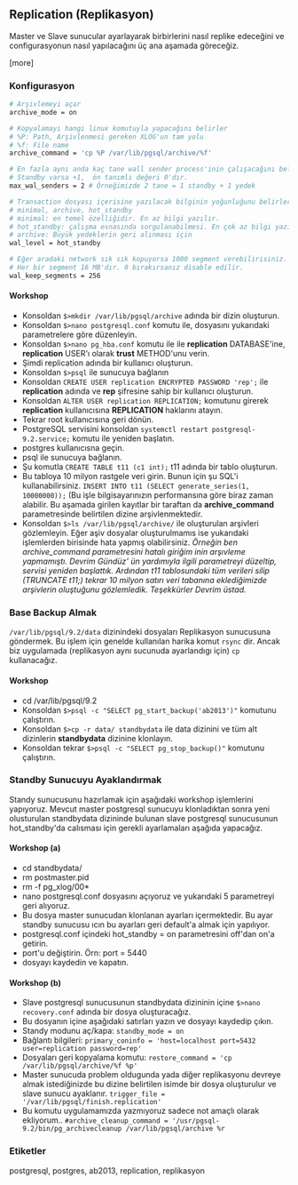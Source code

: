 ## Replication (Replikasyon)

Master ve Slave sunucular ayarlayarak birbirlerini nasıl replike edeceğini ve configurasyonun nasıl yapılacağını üç ana aşamada göreceğiz.

[more]

### Konfigurasyon

```bash
# Arşivlemeyi açar
archive_mode = on

# Kopyalamayı hangi linux komutuyla yapacağını belirler
# %P: Path, Arşivlenmesi gereken XLOG'un tam yolu
# %f: File name 
archive_command = 'cp %P /var/lib/pgsql/archive/%f'

# En fazla aynı anda kaç tane wall sender process'inin çalışacağını belirler
# Standby varsa +1,  ön tanımlı değeri 0'dır.
max_wal_senders = 2 # Örneğimizde 2 tane = 1 standby + 1 yedek

# Transaction dosyası içerisine yazılacak bilginin yoğunluğunu belirler.
# minimal, archive, hot_standby
# minimal: en temel özelliğidir. En az bilgi yazılır.
# hot_standby: çalışma esnasında sorgulanabilmesi. En çok az bilgi yazılır.
# archive: Büyük yedeklerin geri alınması için
wal_level = hot_standby

# Eğer aradaki network sık sık kopuyorsa 1000 segment verebilirisiniz.
# Her bir segment 16 MB'dır. 0 bırakırsanız disable edilir.
wal_keep_segments = 256 
```

#### Workshop
* Konsoldan `$>mkdir /var/lib/pgsql/archive` adında bir dizin oluşturun.
* Konsoldan `$>nano postgresql.conf` komutu ile, dosyasını yukarıdaki parametrelere göre düzenleyin.
* Konsoldan `$>nano pg_hba.conf` komutu ile ile **replication** DATABASE'ine, **replication** USER'ı olarak **trust** METHOD'unu verin.
* Şimdi replication adında bir kullanıcı oluşturun.
* Konsoldan `$>psql` ile sunucuya bağlanın
* Konsoldan `CREATE USER replication ENCRYPTED PASSWORD 'rep';` ile **replication** adında ve **rep** şifresine sahip bir kullanıcı oluşturun.
* Konsoldan `ALTER USER replication REPLICATION;` komutunu girerek **replication** kullanıcısına **REPLICATION** haklarını atayın.
* Tekrar root kullanıcısına geri dönün.
* PostgreSQL servisini konsoldan `systemctl restart postgresql-9.2.service;` komutu ile yeniden başlatın.
* postgres kullanıcısna geçin.
* psql ile sunucuya bağlanın.
* Şu komutla `CREATE TABLE t11 (c1 int);` t11 adında bir tablo oluşturun. 
* Bu tabloya 10 milyon rastgele veri girin. Bunun için şu SQL'i kullanabilirsiniz. `INSERT INTO t11 (SELECT generate_series(1, 10000000));` (Bu işle bilgisayarınızın performansına göre biraz zaman alabilir. Bu aşamada girilen kayıtlar bir taraftan da **archive_command** parametresinde belirtilen dizine arşivlenmektedir.
* Konsoldan `$>ls /var/lib/pgsql/archive/` ile oluşturulan arşivleri gözlemleyin. Eğer aşiv dosyalar oluşturulmamıs ise yukarıdaki işlemlerden birisinde hata yapmış olabilirsiniz. *Örneğin ben archive_command parametresini hatalı giriğim inin arşıvleme yapmamıştı. Devrim Gündüz' ün yardımıyla ilgili parametreyi düzeltip, servisi yeniden başlattık. Ardından t11 tablosundaki tüm verileri silip (TRUNCATE t11;) tekrar 10 milyon satırı veri tabanına eklediğimizde arşivlerin oluştuğunu gözlemledik. Teşekkürler Devrim üstad.*

### Base Backup Almak
`/var/lib/pgsql/9.2/data` dizinindeki dosyaları Replikasyon sunucusuna göndermek. Bu işlem için genelde kullanılan harika komut `rsync` dir. Ancak biz uygulamada (replikasyon aynı sucunuda ayarlandıgı için) `cp` kullanacağız.

#### Workshop
* cd /var/lib/pgsql/9.2
* Konsoldan `$>psql -c "SELECT pg_start_backup('ab2013')"` komutunu çalıştırın. 
* Konsoldan `$>cp -r data/ standbydata` ile data dizinini ve tüm alt dizinlerin **standbydata** dizinine klonlayın.
* Konsoldan tekrar `$>psql -c "SELECT pg_stop_backup()"` komutunu çalıştırın.

### Standby Sunucuyu Ayaklandırmak

Standy sunucusunu hazırlamak için aşağıdaki workshop işlemlerini yapıyoruz. Mevcut master postgresql sunucuyu klonladıktan sonra yeni olusturulan standbydata dizininde bulunan slave postgresql sunucusunun hot_standby'da calısması için gerekli ayarlamaları aşağıda yapacağız.

#### Workshop (a)
* cd standbydata/
* rm postmaster.pid
* rm -f pg_xlog/00*
* nano postgresql.conf dosyasını açıyoruz ve yukarıdaki 5 parametreyi geri alıyoruz.
 * Bu dosya master sunucudan klonlanan ayarları içermektedir. Bu ayar standby sunucusu ıcın bu ayarları geri default'a almak için yapılıyor.
 * postgresql.conf içindeki hot_standby = on parametresini off'dan on'a getirin.
 * port'u değiştirin. Örn: port = 5440
 * dosyayı kaydedin ve kapatın.

#### Workshop (b)
* Slave postgresql sunucusunun standbydata dizininin içine `$>nano recovery.conf` adında bir dosya oluşturacağız.
* Bu dosyanın içine aşağıdaki satırları yazın ve dosyayı kaydedip çıkın.
* Standy modunu aç/kapa:  `standby_mode = on`
* Bağlantı bilgileri: `primary_coninfo = 'host=localhost port=5432 user=replication password=rep'`
* Dosyaları geri kopyalama komutu: `restore_command = 'cp /var/lib/pgsql/archive/%f %p'`
* Master sunucuda problem oldugunda yada diğer replikasyonu devreye almak istediğinizde bu dizine belirtilen isimde bir dosya oluşturulur ve slave sunucu ayaklanır. `trigger_file = '/var/lib/pgsql/finish.replication'`
* Bu komutu uygulamamızda yazmıyoruz sadece not amaçlı olarak ekliyorum.. `#archive_cleanup_command = '/usr/pgsql-9.2/bin/pg_archivecleanup /var/lib/pgsql/archive %r`

### Etiketler
postgresql, postgres, ab2013, replication, replikasyon